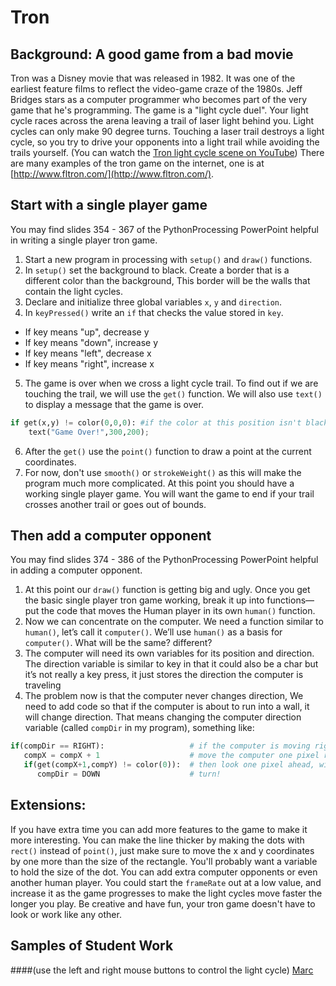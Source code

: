 Tron
====
Background: A good game from a bad movie
-----------------------------------------
Tron was a Disney movie that was released in 1982. It was one of the earliest feature films to reflect the video-game craze of the 1980s. Jeff Bridges stars as a computer programmer who becomes part of the very game that he's programming. The game is a "light cycle duel". Your light cycle races across the arena leaving a trail of laser light behind you. Light cycles can only make 90 degree turns. Touching a laser trail destroys a light cycle, so you try to drive your opponents into a light trail while avoiding the trails yourself. (You can watch the [Tron light cycle scene on YouTube](https://www.youtube.com/watch?v=-BZxGhNdz1k)) There are many examples of the tron game on the internet, one is at [http://www.fltron.com/](http://www.fltron.com/).
 

 
Start with a single player game
-------------------------------
You may find slides 354 - 367 of the PythonProcessing PowerPoint helpful in writing a single player tron game.
1. Start a new program in processing with `setup()` and `draw()` functions.
2. In `setup()` set the background to black. Create a border that is a different color than the background, This border will be the walls that contain the light cycles.
3. Declare and initialize three global variables `x`, `y` and `direction`.
4. In `keyPressed()` write an `if` that checks the value stored in `key`.
+ If key means "up", decrease y
+ If key means "down", increase y
+ If key means "left", decrease x
+ If key means "right", increase x
5. The game is over when we cross a light cycle trail. To find out if we are touching the trail, we will use the `get()` function. We will also use `text()` to display a message that the game is over.    
```python
if get(x,y) != color(0,0,0): #if the color at this position isn't black, I ran into something!       
    text("Game Over!",300,200);   
```
6. After the `get()` use the `point()` function to draw a point at the current coordinates.
7. For now, don't use `smooth()` or `strokeWeight()` as this will make the program much more complicated.
At this point you should have a working single player game. You will want the game to end if your trail crosses another trail or goes out of bounds.
 
Then add a computer opponent
----------------------------
You may find slides 374 - 386 of the PythonProcessing PowerPoint helpful in adding a computer opponent.
1. At this point our `draw()` function is getting big and ugly. Once you get the basic single player tron game working, break it up into functions—put the code that moves the Human player in its own `human()` function.
2. Now we can concentrate on the computer. We need a function similar to `human()`, let’s call it `computer()`. We’ll use `human()` as a basis for `computer()`. What will be the same? different?
3. The computer will need its own variables for its position and direction. The direction variable is similar to key in that it could also be a char but it’s not really a key press, it just stores the direction the computer is traveling
4. The problem now is that the computer never changes direction, We need to add code so that if the computer is about to run into a wall, it will change direction. That means changing the computer direction variable (called `compDir` in my program), something like:   
```python
if(compDir == RIGHT):                   # if the computer is moving right
   compX = compX + 1                    # move the computer one pixel right
   if(get(compX+1,compY) != color(0)):  # then look one pixel ahead, will I run into something that isn't black?
      compDir = DOWN                    # turn!
```

Extensions:
-----------
If you have extra time you can add more features to the game to make it more interesting. You can make the line thicker by making the dots with `rect()` instead of `point()`, just make sure to move the x and y coordinates by one more than the size of the rectangle. You'll probably want a variable to hold the size of the dot. You can add extra computer opponents or even another human player. You could start the `frameRate` out at a low value, and increase it as the game progresses to make the light cycles move faster the longer you play. Be creative and have fun, your tron game doesn't have to look or work like any other.

Samples of Student Work 
-----------------------
####(use the left and right mouse buttons to control the light cycle)
[Marc](https://trinket.io/embed/python/df5a0e966e?outputOnly=true&runOption=run&start=result)   
